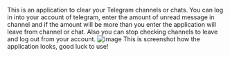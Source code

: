 This is an application to clear your Telegram channels or chats. 
You can log in into your account of telegram, enter the amount of unread message in channel and if the amount will be more than you enter the application will leave from channel or chat.
Also you can stop checking channels to leave and log out from your account.
![image](https://github.com/souncertain/TeleClear2.0/assets/145414550/5b580434-6459-4571-b0c3-15b90fd08aa0)
This is screenshot how the application looks, good luck to use! 
